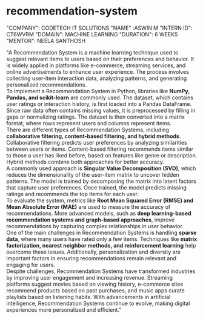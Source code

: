# recommendation-system
"COMPANY": CODETECH IT SOLUTIONS
"NAME" :ASWIN M
"INTERN ID": CT6WVRM
"DOMAIN": MACHINE LEARNING
"DURATION": 6 WEEKS
"MENTOR": NEELA SANTHOSH

"A Recommendation System is a machine learning technique used to suggest relevant items to users based on their preferences and behavior. It is widely applied in platforms like e-commerce, streaming services, and online advertisements to enhance user experience. The process involves collecting user-item interaction data, analyzing patterns, and generating personalized recommendations.  
To implement a Recommendation System in Python, libraries like **NumPy, Pandas, and scikit-learn** are commonly used. The dataset, which contains user ratings or interaction history, is first loaded into a Pandas DataFrame. Since raw data often contains missing values, it is preprocessed by filling in gaps or normalizing ratings. The dataset is then converted into a matrix format, where rows represent users and columns represent items.  
There are different types of Recommendation Systems, including **collaborative filtering, content-based filtering, and hybrid methods**. Collaborative filtering predicts user preferences by analyzing similarities between users or items. Content-based filtering recommends items similar to those a user has liked before, based on features like genre or description. Hybrid methods combine both approaches for better accuracy.  
A commonly used approach is **Singular Value Decomposition (SVD)**, which reduces the dimensionality of the user-item matrix to uncover hidden patterns. The model is trained by decomposing the matrix into latent factors that capture user preferences. Once trained, the model predicts missing ratings and recommends the top items for each user.  
To evaluate the system, metrics like **Root Mean Squared Error (RMSE) and Mean Absolute Error (MAE)** are used to measure the accuracy of recommendations. More advanced models, such as **deep learning-based recommendation systems and graph-based approaches**, improve recommendations by capturing complex relationships in user behavior.  
One of the main challenges in Recommendation Systems is handling **sparse data**, where many users have rated only a few items. Techniques like **matrix factorization, nearest neighbor methods, and reinforcement learning** help overcome these issues. Additionally, personalization and diversity are important factors in ensuring recommendations remain relevant and engaging for users.  
Despite challenges, Recommendation Systems have transformed industries by improving user engagement and increasing revenue. Streaming platforms suggest movies based on viewing history, e-commerce sites recommend products based on past purchases, and music apps curate playlists based on listening habits. With advancements in artificial intelligence, Recommendation Systems continue to evolve, making digital experiences more personalized and efficient."
